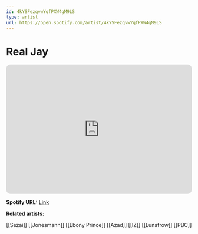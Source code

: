 ```yaml
---
id: 4kYSFezqvwYqfPXW4gM9LS
type: artist
url: https://open.spotify.com/artist/4kYSFezqvwYqfPXW4gM9LS
---
```

# Real Jay

<iframe style="border-radius:12px" src="https://open.spotify.com/embed/artist/4kYSFezqvwYqfPXW4gM9LS" width="100%" height="352" frameBorder="0" allowfullscreen="" allow="autoplay; clipboard-write; encrypted-media; fullscreen; picture-in-picture" loading="lazy"></iframe>

**Spotify URL:** [Link](https://open.spotify.com/artist/4kYSFezqvwYqfPXW4gM9LS)

**Related artists:**

[[Sezai]]
[[Jonesmann]]
[[Ebony Prince]]
[[Azad]]
[[IZ]]
[[Lunafrow]]
[[PBC]]
